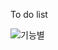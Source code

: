 To do list 


![기능별](https://user-images.githubusercontent.com/98306332/182503478-bd841810-6cbb-461c-93c4-a2135f68cabe.png)
